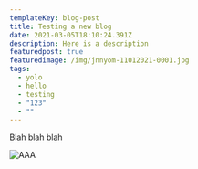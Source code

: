 ```yaml
---
templateKey: blog-post
title: Testing a new blog
date: 2021-03-05T18:10:24.391Z
description: Here is a description
featuredpost: true
featuredimage: /img/jnnyom-11012021-0001.jpg
tags:
  - yolo
  - hello
  - testing
  - "123"
  - ""
---
```

Blah blah blah

![AAA](/img/flavor_wheel.jpg "aaa")